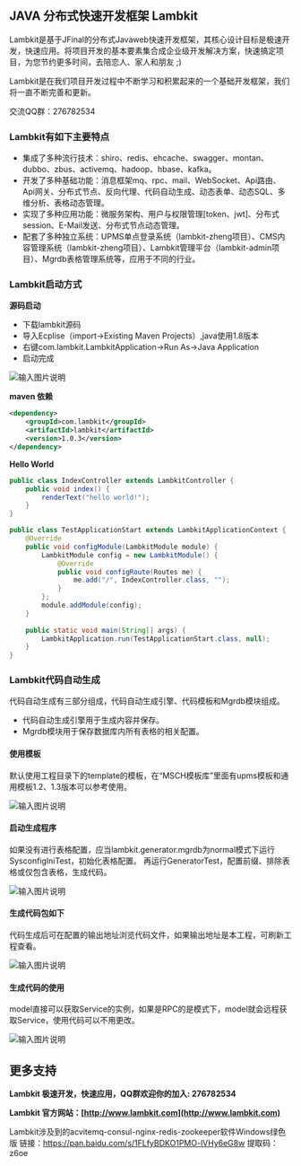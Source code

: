 ## JAVA 分布式快速开发框架 Lambkit

Lambkit是基于JFinal的分布式Javaweb快速开发框架，其核心设计目标是极速开发，快速应用。将项目开发的基本要素集合成企业级开发解决方案，快速搞定项目，为您节约更多时间，去陪恋人、家人和朋友 ;)

Lambkit是在我们项目开发过程中不断学习和积累起来的一个基础开发框架，我们将一直不断完善和更新。

交流QQ群：276782534

### Lambkit有如下主要特点
- 集成了多种流行技术：shiro、redis、ehcache、swagger、montan、dubbo、zbus、activemq、hadoop、hbase、kafka。
- 开发了多种基础功能：消息框架mq、rpc、mail、WebSocket、Api路由、Api网关、分布式节点、反向代理、代码自动生成、动态表单、动态SQL、多维分析、表格动态管理。
- 实现了多种应用功能：微服务架构、用户与权限管理[token、jwt]、分布式session、E-Mail发送、分布式节点动态管理。
- 配套了多种独立系统：UPMS单点登录系统（lambkit-zheng项目）、CMS内容管理系统（lambkit-zheng项目）、Lambkit管理平台（lambkit-admin项目）、Mgrdb表格管理系统等，应用于不同的行业。

### Lambkit启动方式

**源码启动**

- 下载lambkit源码
- 导入Ecplise（import->Existing Maven Projects）,java使用1.8版本
- 右键com.lambkit.LambkitApplication->Run As->Java Application
- 启动完成

![输入图片说明](https://images.gitee.com/uploads/images/2019/0604/163339_1942786c_136253.png "启动完成2.png")

**maven 依赖**

```xml
<dependency>
    <groupId>com.lambkit</groupId>
    <artifactId>lambkit</artifactId>
    <version>1.0.3</version>
</dependency>
```

**Hello World**

```java
public class IndexController extends LambkitController {
	public void index() {
		renderText("hello world!");
	}
}
```

```java
public class TestApplicationStart extends LambkitApplicationContext {
	@Override
	public void configModule(LambkitModule module) {
		LambkitModule config = new LambkitModule() {
    		@Override
    		public void configRoute(Routes me) {
    			me.add("/", IndexController.class, "");
    		}
		};
		module.addModule(config);
	}
	
	public static void main(String[] args) {
		LambkitApplication.run(TestApplicationStart.class, null);
	}
}
```

### Lambkit代码自动生成
代码自动生成有三部分组成，代码自动生成引擎、代码模板和Mgrdb模块组成。
- 代码自动生成引擎用于生成内容并保存。
- Mgrdb模块用于保存数据库内所有表格的相关配置。

#### 使用模板

默认使用工程目录下的template的模板，在“MSCH模板库”里面有upms模板和通用模板1.2、1.3版本可以参考使用。

![输入图片说明](https://images.gitee.com/uploads/images/2019/0220/153132_fe058526_136253.png "代码自动生成1.png")

#### 启动生成程序

如果没有进行表格配置，应当lambkit.generator.mgrdb为normal模式下运行SysconfigIniTest，初始化表格配置。
再运行GeneratorTest，配置前缀、排除表格或仅包含表格，生成代码。

![输入图片说明](https://images.gitee.com/uploads/images/2019/0220/153122_fe11f748_136253.png "代码自动生成3.png")

#### 生成代码包如下

代码生成后可在配置的输出地址浏览代码文件，如果输出地址是本工程，可刷新工程查看。

![输入图片说明](https://images.gitee.com/uploads/images/2019/0220/153140_280a3b3a_136253.png "代码自动生成2.png")

#### 生成代码的使用

model直接可以获取Service的实例，如果是RPC的是模式下，model就会远程获取Service，使用代码可以不用更改。

![输入图片说明](https://images.gitee.com/uploads/images/2019/0220/160359_765648f6_136253.png "model使用.png")



## 更多支持

**Lambkit 极速开发，快速应用，QQ群欢迎你的加入: 276782534**

**Lambkit 官方网站：[http://www.lambkit.com](http://www.lambkit.com)**

Lambkit涉及到的acvitemq-consul-nginx-redis-zookeeper软件Windows绿色版
链接：https://pan.baidu.com/s/1FLfyBDKO1PMO-lVHy6eG8w 
提取码：z6oe 


